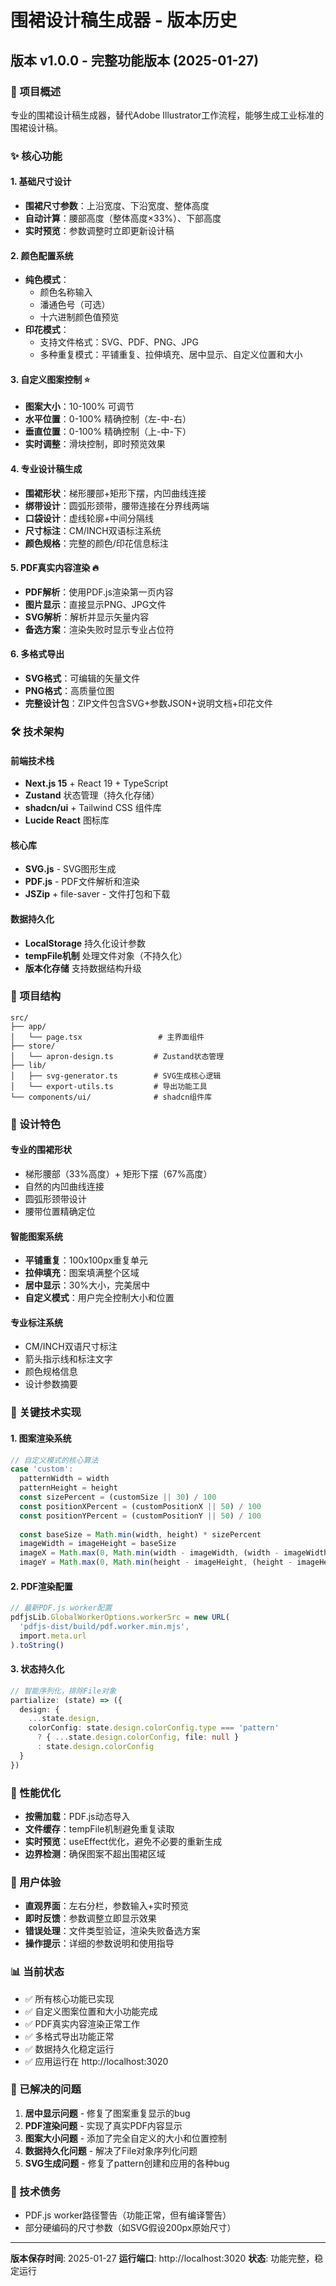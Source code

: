 # 围裙设计稿生成器 - 版本历史

## 版本 v1.0.0 - 完整功能版本 (2025-01-27)

### 🎯 项目概述
专业的围裙设计稿生成器，替代Adobe Illustrator工作流程，能够生成工业标准的围裙设计稿。

### ✨ 核心功能

#### 1. 基础尺寸设计
- **围裙尺寸参数**：上沿宽度、下沿宽度、整体高度
- **自动计算**：腰部高度（整体高度×33%）、下部高度
- **实时预览**：参数调整时立即更新设计稿

#### 2. 颜色配置系统
- **纯色模式**：
  - 颜色名称输入
  - 潘通色号（可选）
  - 十六进制颜色值预览
- **印花模式**：
  - 支持文件格式：SVG、PDF、PNG、JPG
  - 多种重复模式：平铺重复、拉伸填充、居中显示、自定义位置和大小

#### 3. 自定义图案控制 ⭐
- **图案大小**：10-100% 可调节
- **水平位置**：0-100% 精确控制（左-中-右）
- **垂直位置**：0-100% 精确控制（上-中-下）
- **实时调整**：滑块控制，即时预览效果

#### 4. 专业设计稿生成
- **围裙形状**：梯形腰部+矩形下摆，内凹曲线连接
- **绑带设计**：圆弧形颈带，腰带连接在分界线两端
- **口袋设计**：虚线轮廓+中间分隔线
- **尺寸标注**：CM/INCH双语标注系统
- **颜色规格**：完整的颜色/印花信息标注

#### 5. PDF真实内容渲染 🔥
- **PDF解析**：使用PDF.js渲染第一页内容
- **图片显示**：直接显示PNG、JPG文件
- **SVG解析**：解析并显示矢量内容
- **备选方案**：渲染失败时显示专业占位符

#### 6. 多格式导出
- **SVG格式**：可编辑的矢量文件
- **PNG格式**：高质量位图
- **完整设计包**：ZIP文件包含SVG+参数JSON+说明文档+印花文件

### 🛠️ 技术架构

#### 前端技术栈
- **Next.js 15** + React 19 + TypeScript
- **Zustand** 状态管理（持久化存储）
- **shadcn/ui** + Tailwind CSS 组件库
- **Lucide React** 图标库

#### 核心库
- **SVG.js** - SVG图形生成
- **PDF.js** - PDF文件解析和渲染
- **JSZip** + file-saver - 文件打包和下载

#### 数据持久化
- **LocalStorage** 持久化设计参数
- **tempFile机制** 处理文件对象（不持久化）
- **版本化存储** 支持数据结构升级

### 📁 项目结构
```
src/
├── app/
│   └── page.tsx                 # 主界面组件
├── store/
│   └── apron-design.ts         # Zustand状态管理
├── lib/
│   ├── svg-generator.ts        # SVG生成核心逻辑
│   └── export-utils.ts         # 导出功能工具
└── components/ui/              # shadcn组件库
```

### 🎨 设计特色

#### 专业的围裙形状
- 梯形腰部（33%高度）+ 矩形下摆（67%高度）
- 自然的内凹曲线连接
- 圆弧形颈带设计
- 腰带位置精确定位

#### 智能图案系统
- **平铺重复**：100x100px重复单元
- **拉伸填充**：图案填满整个区域
- **居中显示**：30%大小，完美居中
- **自定义模式**：用户完全控制大小和位置

#### 专业标注系统
- CM/INCH双语尺寸标注
- 箭头指示线和标注文字
- 颜色规格信息
- 设计参数摘要

### 🔧 关键技术实现

#### 1. 图案渲染系统
```typescript
// 自定义模式的核心算法
case 'custom':
  patternWidth = width
  patternHeight = height
  const sizePercent = (customSize || 30) / 100
  const positionXPercent = (customPositionX || 50) / 100
  const positionYPercent = (customPositionY || 50) / 100
  
  const baseSize = Math.min(width, height) * sizePercent
  imageWidth = imageHeight = baseSize
  imageX = Math.max(0, Math.min(width - imageWidth, (width - imageWidth) * positionXPercent))
  imageY = Math.max(0, Math.min(height - imageHeight, (height - imageHeight) * positionYPercent))
```

#### 2. PDF渲染配置
```typescript
// 最新PDF.js worker配置
pdfjsLib.GlobalWorkerOptions.workerSrc = new URL(
  'pdfjs-dist/build/pdf.worker.min.mjs',
  import.meta.url
).toString()
```

#### 3. 状态持久化
```typescript
// 智能序列化，排除File对象
partialize: (state) => ({
  design: {
    ...state.design,
    colorConfig: state.design.colorConfig.type === 'pattern' 
      ? { ...state.design.colorConfig, file: null }
      : state.design.colorConfig
  }
})
```

### 🚀 性能优化
- **按需加载**：PDF.js动态导入
- **文件缓存**：tempFile机制避免重复读取
- **实时预览**：useEffect优化，避免不必要的重新生成
- **边界检测**：确保图案不超出围裙区域

### 🎯 用户体验
- **直观界面**：左右分栏，参数输入+实时预览
- **即时反馈**：参数调整立即显示效果
- **错误处理**：文件类型验证，渲染失败备选方案
- **操作提示**：详细的参数说明和使用指导

### 📊 当前状态
- ✅ 所有核心功能已实现
- ✅ 自定义图案位置和大小功能完成
- ✅ PDF真实内容渲染正常工作
- ✅ 多格式导出功能正常
- ✅ 数据持久化稳定运行
- ✅ 应用运行在 http://localhost:3020

### 🔄 已解决的问题
1. **居中显示问题** - 修复了图案重复显示的bug
2. **PDF渲染问题** - 实现了真实PDF内容显示
3. **图案大小问题** - 添加了完全自定义的大小和位置控制
4. **数据持久化问题** - 解决了File对象序列化问题
5. **SVG生成问题** - 修复了pattern创建和应用的各种bug

### 📝 技术债务
- PDF.js worker路径警告（功能正常，但有编译警告）
- 部分硬编码的尺寸参数（如SVG假设200px原始尺寸）

---

**版本保存时间**: 2025-01-27
**运行端口**: http://localhost:3020
**状态**: 功能完整，稳定运行 